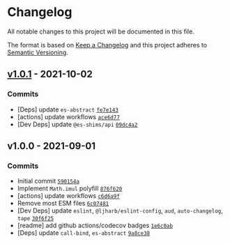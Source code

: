 # Changelog

All notable changes to this project will be documented in this file.

The format is based on [Keep a Changelog](https://keepachangelog.com/en/1.0.0/)
and this project adheres to [Semantic Versioning](https://semver.org/spec/v2.0.0.html).

## [v1.0.1](https://github.com/es-shims/Math.imul/compare/v1.0.0...v1.0.1) - 2021-10-02

### Commits

- [Deps] update `es-abstract` [`fe7e143`](https://github.com/es-shims/Math.imul/commit/fe7e14378fd649f50576339a07ca0103888f5a56)
- [actions] update workflows [`ace6d77`](https://github.com/es-shims/Math.imul/commit/ace6d77e1c20bd7d116620a3f67726875918e5aa)
- [Dev Deps] update `@es-shims/api` [`09dc4a2`](https://github.com/es-shims/Math.imul/commit/09dc4a2452040ff362b26945f1d4e3526eb6c1d5)

## v1.0.0 - 2021-09-01

### Commits

- Initial commit [`590154a`](https://github.com/es-shims/Math.imul/commit/590154a155b8522053db5f8b138108a5667ff55f)
- Implement `Math.imul` polyfill [`876f620`](https://github.com/es-shims/Math.imul/commit/876f620876422d1d1d19481f1369140deff7992a)
- [actions] update workflows [`c6d6a9f`](https://github.com/es-shims/Math.imul/commit/c6d6a9f519e4c4c29eea066d187bd575ff9a47df)
- Remove most ESM files [`6c07481`](https://github.com/es-shims/Math.imul/commit/6c07481de6efcc5306beb1f3345fb7021ffa3674)
- [Dev Deps] update `eslint`, `@ljharb/eslint-config`, `aud`, `auto-changelog`, `tape` [`30f6f25`](https://github.com/es-shims/Math.imul/commit/30f6f25ba1a1f39f6a16c37e9bdfa2c3f3e9892d)
- [readme] add github actions/codecov badges [`1e6c0ab`](https://github.com/es-shims/Math.imul/commit/1e6c0ab4225ede7c0e01ef6c9cc393d6cbe0242e)
- [Deps] update `call-bind`, `es-abstract` [`9a8ce38`](https://github.com/es-shims/Math.imul/commit/9a8ce38f74c5b8221486ef1f225e4be667a5e8cd)
